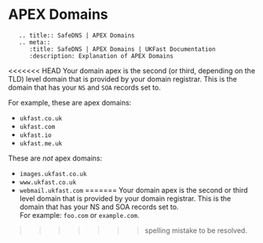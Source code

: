 # APEX Domains
```eval_rst
   .. title:: SafeDNS | APEX Domains
   .. meta::
      :title: SafeDNS | APEX Domains | UKFast Documentation
      :description: Explanation of APEX Domains

```

<<<<<<< HEAD
Your domain apex is the second (or third, depending on the TLD) level domain that is provided by your domain registrar. This is the domain that has your `NS` and `SOA` records set to.

For example, these are apex domains:

* `ukfast.co.uk`
* `ukfast.com`
* `ukfast.io`
* `ukfast.me.uk`

These are _not_ apex domains:

* `images.ukfast.co.uk`
* `www.ukfast.co.uk`
* `webmail.ukfast.com`
=======
Your domain apex is the second or third level domain that is provided by your domain registrar. This is the domain that has your NS and SOA records set to.</br>
For example: `foo.com` or `example.com`.
>>>>>>> spelling mistake to be resolved.
